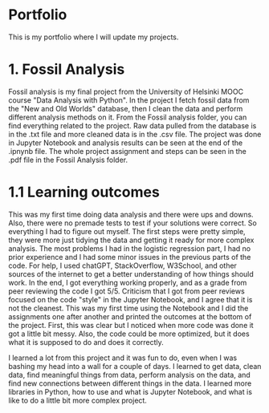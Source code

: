 # Portfolio
This is my portfolio where I will update my projects.

# 1. Fossil Analysis

Fossil analysis is my final project from the University of Helsinki MOOC course "Data Analysis with Python". In the project I fetch fossil data from the "New and Old Worlds" database, then I clean the data and perform different analysis methods on it. From the Fossil analysis folder, you can find everything related to the project. Raw data pulled from the database is in the .txt file and more cleaned data is in the .csv file. The project was done in Jupyter Notebook and analysis results can be seen at the end of the .ipnynb file. The whole project assignment and steps can be seen in the .pdf file in the Fossil Analysis folder.

# 1.1 Learning outcomes

This was my first time doing data analysis and there were ups and downs. Also, there were no premade tests to test if your solutions were correct. So everything I had to figure out myself. The first steps were pretty simple, they were more just tidying the data and getting it ready for more complex analysis. The most problems I had in the logistic regression part, I had no prior experience and I had some minor issues in the previous parts of the code. For help, I used chatGPT, StackOverflow, W3School, and other sources of the internet to get a better understanding of how things should work. In the end, I got everything working properly, and as a grade from peer reviewing the code I got 5/5. Criticism that I got from peer reviews focused on the code "style" in the Jupyter Notebook, and I agree that it is not the cleanest. This was my first time using the Notebook and I did the assignments one after another and printed the outcomes at the bottom of the project. First, this was clear but I noticed when more code was done it got a little bit messy. Also, the code could be more optimized, but it does what it is supposed to do and does it correctly. 

I learned a lot from this project and it was fun to do, even when I was bashing my head into a wall for a couple of days. I learned to get data, clean data, find meaningful things from data, perform analysis on the data, and find new connections between different things in the data. I learned more libraries in Python, how to use and what is Jupyter Notebook, and what is like to do a little bit more complex project.
